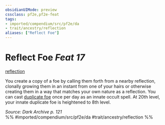 ```yaml
---
obsidianUIMode: preview
cssclass: pf2e,pf2e-feat
tags:
- imported/compendium/src/pf2e/da
- trait/ancestry/reflection
aliases: ["Reflect Foe"]
---
```

# Reflect Foe  *Feat 17*  
[reflection](reflection-da.md)  


You create a copy of a foe by calling them forth from a nearby reflection, clonally growing them in an instant from one of your hairs or otherwise creating them in a way that matches your own nature as a reflection. You can cast [duplicate foe](../spells/duplicate-foe.md) once per day as an innate occult spell. At 20th level, your innate duplicate foe is heightened to 8th level.

*Source: Dark Archive p. 121*  
%% #imported/compendium/src/pf2e/da #trait/ancestry/reflection %%